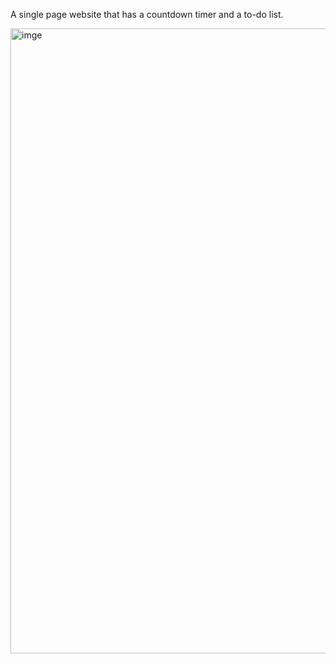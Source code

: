 A single page website that has a countdown timer and a to-do list.

<img width="1782" height="1000" alt="imge" src="https://github.com/user-attachments/assets/ce0ad6ee-cf75-46da-a30b-1b978ea514cc" />
